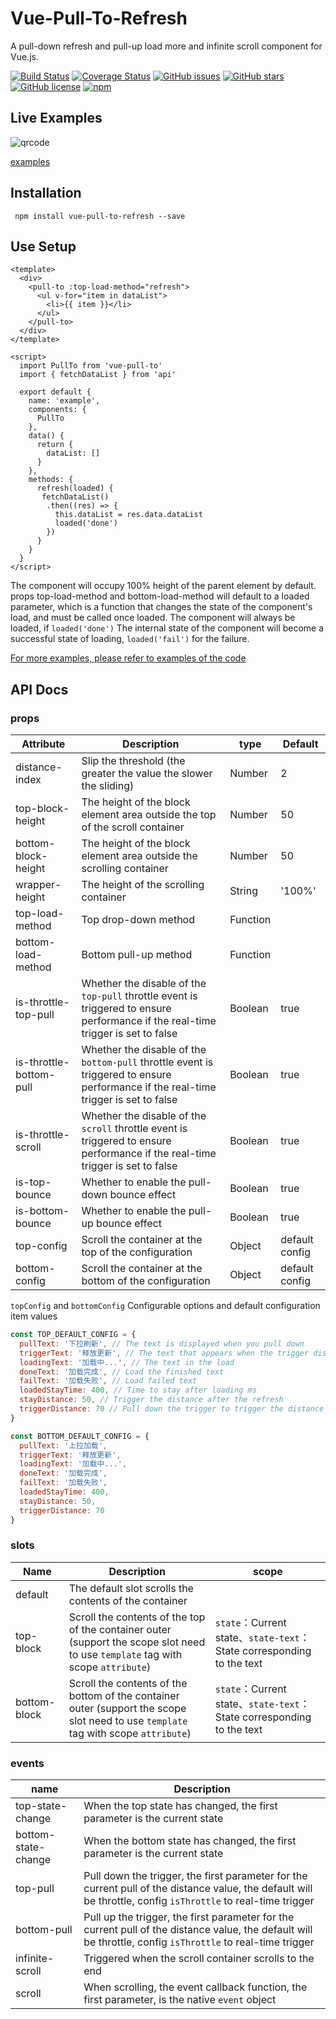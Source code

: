 # Vue-Pull-To-Refresh
A pull-down refresh and pull-up load more and infinite scroll component for Vue.js.


[![Build Status](https://travis-ci.org/stackjie/vue-pull-to.svg?branch=master)](https://travis-ci.org/stackjie/vue-pull-to)
[![Coverage Status](https://coveralls.io/repos/github/stackjie/vue-pull-to/badge.svg?branch=master)](https://coveralls.io/github/stackjie/vue-pull-to?branch=master)
[![GitHub issues](https://img.shields.io/github/issues/stackjie/vue-pull-to.svg)](https://github.com/stackjie/vue-pull-to/issues)
[![GitHub stars](https://img.shields.io/github/stars/stackjie/vue-pull-to.svg)](https://github.com/keshavkatwe/vue-pull-to-refresh/stargazers)
[![GitHub license](https://img.shields.io/badge/license-MIT-blue.svg)](https://github.com/stackjie/vue-pull-to/master/LICENSE)
[![npm](https://img.shields.io/npm/v/vue-pull-to.svg)](https://www.npmjs.com/package/vue-pull-to) 

## Live Examples
<img src="http://ot6wx4ryg.bkt.clouddn.com/vuepullto_qrcode.png" style="display: block;" alt="qrcode">

[examples](http://www.vuepullto.top)

## Installation
```
 npm install vue-pull-to-refresh --save
```

## Use Setup
``` vue
<template>
  <div>
    <pull-to :top-load-method="refresh">
      <ul v-for="item in dataList">
        <li>{{ item }}</li>
      </ul>
    </pull-to>
  </div> 
</template>

<script>
  import PullTo from 'vue-pull-to'
  import { fetchDataList } from 'api'
  
  export default {
    name: 'example',
    components: {
      PullTo
    },
    data() {
      return {
        dataList: []
      }
    },
    methods: {
      refresh(loaded) {
       fetchDataList()
        .then((res) => {
          this.dataList = res.data.dataList
          loaded('done')
        })
      }
    }
  }
</script>
 ```

The component will occupy 100% height of the parent element by default. props top-load-method and bottom-load-method will default to a loaded parameter, which is a function that changes the state of the component's load, and must be called once loaded. The component will always be loaded, if `loaded('done')` The internal state of the component will become a successful state of loading, `loaded('fail')` for the failure.

[For more examples, please refer to examples of the code](https://github.com/stackjie/vue-pull-to/tree/master/examples)
 
 ## API Docs
 
 ### props
| Attribute | Description | type | Default |
| --- | --- | --- | --- | 
| distance-index | Slip the threshold (the greater the value the slower the sliding) | Number | 2 |
| top-block-height | The height of the block element area outside the top of the scroll container | Number | 50 |
| bottom-block-height | The height of the block element area outside the scrolling container | Number | 50 |
| wrapper-height | The height of the scrolling container | String | '100%' |
| top-load-method | Top drop-down method | Function | |
| bottom-load-method | Bottom pull-up method | Function | |
| is-throttle-top-pull | Whether the disable of the `top-pull` throttle event is triggered to ensure performance if the real-time trigger is set to false | Boolean | true |
| is-throttle-bottom-pull | Whether the disable of the `bottom-pull` throttle event is triggered to ensure performance if the real-time trigger is set to false | Boolean | true |
| is-throttle-scroll | Whether the disable of the `scroll` throttle event is triggered to ensure performance if the real-time trigger is set to false | Boolean | true |
| is-top-bounce | Whether to enable the pull-down bounce effect | Boolean | true |
| is-bottom-bounce | Whether to enable the pull-up bounce effect | Boolean | true |
| top-config | Scroll the container at the top of the configuration | Object | default config |
| bottom-config | Scroll the container at the bottom of the configuration | Object | default config |

`topConfig` and `bottomConfig` Configurable options and default configuration item values
``` javascript
const TOP_DEFAULT_CONFIG = {
  pullText: '下拉刷新', // The text is displayed when you pull down
  triggerText: '释放更新', // The text that appears when the trigger distance is pulled down
  loadingText: '加载中...', // The text in the load
  doneText: '加载完成', // Load the finished text
  failText: '加载失败', // Load failed text
  loadedStayTime: 400, // Time to stay after loading ms
  stayDistance: 50, // Trigger the distance after the refresh
  triggerDistance: 70 // Pull down the trigger to trigger the distance
}

const BOTTOM_DEFAULT_CONFIG = {
  pullText: '上拉加载',
  triggerText: '释放更新',
  loadingText: '加载中...',
  doneText: '加载完成',
  failText: '加载失败',
  loadedStayTime: 400,
  stayDistance: 50,
  triggerDistance: 70
}
```
 ### slots
| Name | Description | scope |
| --- | --- | --- |
| default | The default slot scrolls the contents of the container |
| top-block | Scroll the contents of the top of the container outer (support the scope slot need to use `template` tag with scope `attribute`) | `state`：Current state、`state-text`：State corresponding to the text |
| bottom-block | Scroll the contents of the bottom of the container outer (support the scope slot need to use `template` tag with scope `attribute`) | `state`：Current state、`state-text`：State corresponding to the text |

 ### events
| name | Description |
| --- | --- |
| top-state-change | When the top state has changed, the first parameter is the current state |
| bottom-state-change | When the bottom state has changed, the first parameter is the current state |
| top-pull | Pull down the trigger, the first parameter for the current pull of the distance value, the default will be throttle, config `isThrottle` to real-time trigger |
| bottom-pull | Pull up the trigger, the first parameter for the current pull of the distance value, the default will be throttle, config `isThrottle` to real-time trigger |
| infinite-scroll | Triggered when the scroll container scrolls to the end |
| scroll | When scrolling, the event callback function, the first parameter, is the native `event` object |
